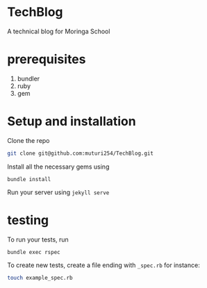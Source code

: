 # TechBlog
A technical blog for Moringa School

# prerequisites
1. bundler
2. ruby
3. gem

# Setup and installation
Clone the repo
```bash
git clone git@github.com:muturi254/TechBlog.git
```
Install all the necessary gems using 
```
bundle install
```

Run your server using `jekyll serve`
 # testing
 To run your tests, run 
 ```
 bundle exec rspec
 ```
 
 To create new tests, create a file ending with `_spec.rb` for instance:
 ```bash
 touch example_spec.rb
 ```
